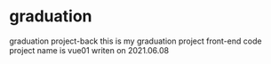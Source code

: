 # graduation
graduation project-back
this is my graduation project front-end code
project name is vue01
writen on 2021.06.08
